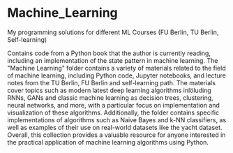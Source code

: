 # Machine_Learning
My programming solutions for different ML Courses (FU Berlin, TU Berlin, Self-learning)

Contains code from a Python book that the author is currently reading, including an implementation of the state pattern in machine learning. 
The "Machine Learning" folder contains a variety of materials related to the field of machine learning, including Python code, 
Jupyter notebooks, and lecture notes from the TU Berlin, FU Berlin and self-learning path. 
The materials cover topics such as modern latest deep learning algorithms inlöluding RNNs, GANs and classic machine learning as decision trees, clustering, 
neural networks, and more, with a particular focus on implementation and visualization of these algorithms. 
Additionally, the folder contains specific implementations of algorithms such as Naive Bayes and k-NN classifiers, 
as well as examples of their use on real-world datasets like the yacht dataset. 
Overall, this collection provides a valuable resource for anyone interested in the practical application of machine learning algorithms using Python.
